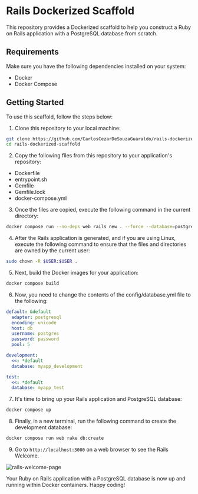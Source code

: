 # Rails Dockerized Scaffold

This repository provides a Dockerized scaffold to help you construct a Ruby on Rails application with a PostgreSQL database from scratch.

## Requirements

Make sure you have the following dependencies installed on your system:

- Docker
- Docker Compose

## Getting Started

To use this scaffold, follow the steps below:

1. Clone this repository to your local machine:

```bash
git clone https://github.com/CarlosCezarDeSouzaGuaraldo/rails-dockerized-scaffold.git
cd rails-dockerized-scaffold
```

2. Copy the following files from this repository to your application's repository:

- Dockerfile
- entrypoint.sh
- Gemfile
- Gemfile.lock
- docker-compose.yml

3. Once the files are copied, execute the following command in the current directory:

```bash
docker compose run --no-deps web rails new . --force --database=postgresql
```

4. After the Rails application is generated, and if you are using Linux, execute the following command to ensure that the files and directories are owned by the current user:

```bash
sudo chown -R $USER:$USER .
```

5. Next, build the Docker images for your application:

```bash
docker compose build
```

6. Now, you need to change the contents of the config/database.yml file to the following:

```yaml
default: &default
  adapter: postgresql
  encoding: unicode
  host: db
  username: postgres
  password: password
  pool: 5

development:
  <<: *default
  database: myapp_development

test:
  <<: *default
  database: myapp_test
```

7. It's time to bring up your Rails application and PostgreSQL database:

```bash
docker compose up
```

8. Finally, in a new terminal, run the following command to create the development database:

```bash
docker compose run web rake db:create
```

9. Go to `http://localhost:3000` on a web browser to see the Rails Welcome.

![rails-welcome-page](https://github.com/CarlosCezarDeSouzaGuaraldo/rails-dockerized-scaffold/assets/66181262/752776f4-6a62-4ca6-8a2c-a93d2f0535a4)

Your Ruby on Rails application with a PostgreSQL database is now up and running within Docker containers. Happy coding!